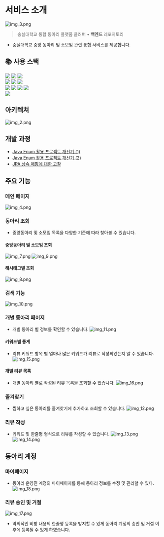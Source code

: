 
# 서비스 소개 
![img_3.png](img_3.png)
> 숭실대학교 통합 동아리 플랫폼 클러버 • <b>백엔드</b> 레포지토리 
- 숭실대학교 중앙 동아리 및 소모임 관련 통합 서비스를 제공합니다. 

## 📚 사용 스택
<div align="left">
<div>
<img src = https://img.shields.io/badge/java-%23ED8B00.svg?style=for-the-badge&logo=openjdk&logoColor=white">
<img src="https://img.shields.io/badge/springboot-6DB33F?style=for-the-badge&logo=springboot&logoColor=white">
<img src="https://img.shields.io/badge/Spring Security-6DB33F?style=for-the-badge&logo=Spring Security&logoColor=white">
</div>

<div>
<img src="https://img.shields.io/badge/Hibernate-59666C?style=for-the-badge&logo=Hibernate&logoColor=white">
<img src="https://img.shields.io/badge/MySQL-4479A1?style=for-the-badge&logo=MySQL&logoColor=white">
<img src="https://img.shields.io/badge/Redis-DC382D?style=for-the-badge&logo=Redis&logoColor=white"> 
</div>

<div>
<img src="https://img.shields.io/badge/Amazon%20EC2-FF9900?style=for-the-badge&logo=Amazon%20EC2&logoColor=white">
<img src="https://img.shields.io/badge/Amazon%20S3-569A31?style=for-the-badge&logo=Amazon%20S3&logoColor=white">
<img src="https://img.shields.io/badge/nginx-%23009639.svg?style=for-the-badge&logo=nginx&logoColor=white">
<img src="https://img.shields.io/badge/JWT-black?style=for-the-badge&logo=JSON%20web%20tokens">
</div>


<div>
	<img src = "https://img.shields.io/badge/Slack-4A154B?style=for-the-badge&logo=slack&logoColor=white">
</div>

</div>


## 아키텍쳐 
![img_2.png](img_2.png)

## 개발 과정
- [Java Enum 활용 프로젝트 개선기 (1)](https://minjun98.tistory.com/108)
- [Java Enum 활용 프로젝트 개선기 (2)](https://minjun98.tistory.com/109)
- [JPA 상속 매핑에 대한 고찰](https://minjun98.tistory.com/106)

## 주요 기능 

### 메인 페이지 
![img_4.png](img_4.png)

### 동아리 조회 
- 중앙동아리 및 소모임 목록을 다양한 기준에 따라 찾아볼 수 있습니다. 

#### 중앙동아리 및 소모임 조회  
![img_7.png](img_7.png)
![img_9.png](img_9.png)

#### 해시태그별 조회 
![img_8.png](img_8.png)

### 검색 기능 
![img_10.png](img_10.png)

### 개별 동아리 페이지 
- 개별 동아리 별 정보를 확인할 수 있습니다.
![img_11.png](img_11.png)
#### 키워드별 통계 
- 리뷰 키워드 항목 별 얼마나 많은 키워드가 리뷰로 작성되었는지 알 수 있습니다.
![img_15.png](img_15.png)
#### 개별 리뷰 목록
- 개별 동아리 별로 작성된 리뷰 목록을 조회할 수 있습니다. 
![img_16.png](img_16.png)

### 즐겨찾기 
- 찜하고 싶은 동아리를 즐겨찾기에 추가하고 조회할 수 있습니다. 
![img_12.png](img_12.png)

### 리뷰 작성 
- 키워드 및 한줄평 형식으로 리뷰를 작성할 수 있습니다. 
![img_13.png](img_13.png)
![img_14.png](img_14.png)


## 동아리 계정 

### 마이페이지 
- 동아리 운영진 계정의 마이페이지를 통해 동아리 정보를 수정 및 관리할 수 있다. 
![img_18.png](img_18.png)
### 리뷰 승인 및 거절 
![img_17.png](img_17.png)
- 악의적인 비방 내용의 한줄평 등록을 방지할 수 있게 동아리 계정의 승인 및 거절 이후에 등록될 수 있게 하였습니다. 

